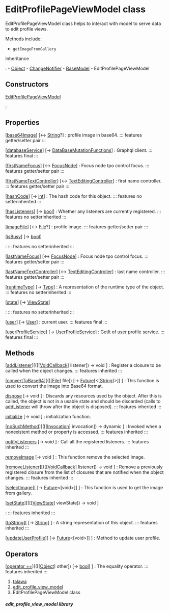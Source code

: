 
<div>

# EditProfilePageViewModel class

</div>


EditProfilePageViewModel class helps to interact with model to serve
data to edit profile views.

Methods include:

-   `getImageFromGallery`




Inheritance

:   -   [Object](https://api.flutter.dev/flutter/dart-core/Object-class.html)
    -   [ChangeNotifier](https://api.flutter.dev/flutter/foundation/ChangeNotifier-class.html)
    -   [BaseModel](../view_model_base_view_model/BaseModel-class.md)
    -   EditProfilePageViewModel



## Constructors

[EditProfilePageViewModel](../view_model_after_auth_view_models_profile_view_models_edit_profile_view_model/EditProfilePageViewModel/EditProfilePageViewModel.md)

:   



## Properties

[[base64Image](../view_model_after_auth_view_models_profile_view_models_edit_profile_view_model/EditProfilePageViewModel/base64Image.md)] [↔ [String](https://api.flutter.dev/flutter/dart-core/String-class.html)?]
:   profile image in base64.
    ::: features
    getter/setter pair
    :::

[[databaseService](../view_model_after_auth_view_models_profile_view_models_edit_profile_view_model/EditProfilePageViewModel/databaseService.md)] [→ [DataBaseMutationFunctions](../services_database_mutation_functions/DataBaseMutationFunctions-class.md)]
:   Graphql client.
    ::: features
    final
    :::

[[firstNameFocus](../view_model_after_auth_view_models_profile_view_models_edit_profile_view_model/EditProfilePageViewModel/firstNameFocus.md)] [↔ [FocusNode](https://api.flutter.dev/flutter/widgets/FocusNode-class.html)]
:   Focus node tpo control focus.
    ::: features
    getter/setter pair
    :::

[[firstNameTextController](../view_model_after_auth_view_models_profile_view_models_edit_profile_view_model/EditProfilePageViewModel/firstNameTextController.md)] [↔ [TextEditingController](https://api.flutter.dev/flutter/widgets/TextEditingController-class.html)]
:   first name controller.
    ::: features
    getter/setter pair
    :::

[[hashCode](https://api.flutter.dev/flutter/dart-core/Object/hashCode.html)] [→ [int](https://api.flutter.dev/flutter/dart-core/int-class.html)]
:   The hash code for this object.
    ::: features
    no setterinherited
    :::

[[hasListeners](https://api.flutter.dev/flutter/foundation/ChangeNotifier/hasListeners.html)] [→ [bool](https://api.flutter.dev/flutter/dart-core/bool-class.html)]
:   Whether any listeners are currently registered.
    ::: features
    no setterinherited
    :::

[[imageFile](../view_model_after_auth_view_models_profile_view_models_edit_profile_view_model/EditProfilePageViewModel/imageFile.md)] [↔ [File](https://api.flutter.dev/flutter/dart-io/File-class.html)?]
:   profile image.
    ::: features
    getter/setter pair
    :::

[[isBusy](../view_model_base_view_model/BaseModel/isBusy.md)] [→ [bool](https://api.flutter.dev/flutter/dart-core/bool-class.html)]

:   ::: features
    no setterinherited
    :::

[[lastNameFocus](../view_model_after_auth_view_models_profile_view_models_edit_profile_view_model/EditProfilePageViewModel/lastNameFocus.md)] [↔ [FocusNode](https://api.flutter.dev/flutter/widgets/FocusNode-class.html)]
:   Focus node tpo control focus.
    ::: features
    getter/setter pair
    :::

[[lastNameTextController](../view_model_after_auth_view_models_profile_view_models_edit_profile_view_model/EditProfilePageViewModel/lastNameTextController.md)] [↔ [TextEditingController](https://api.flutter.dev/flutter/widgets/TextEditingController-class.html)]
:   last name controller.
    ::: features
    getter/setter pair
    :::

[[runtimeType](https://api.flutter.dev/flutter/dart-core/Object/runtimeType.html)] [→ [Type](https://api.flutter.dev/flutter/dart-core/Type-class.html)]
:   A representation of the runtime type of the object.
    ::: features
    no setterinherited
    :::

[[state](../view_model_base_view_model/BaseModel/state.md)] [→ [ViewState](../enums_enums/ViewState.md)]

:   ::: features
    no setterinherited
    :::

[[user](../view_model_after_auth_view_models_profile_view_models_edit_profile_view_model/EditProfilePageViewModel/user.md)] [→ [User](../models_user_user_info/User-class.md)]
:   current user.
    ::: features
    final
    :::

[[userProfileService](../view_model_after_auth_view_models_profile_view_models_edit_profile_view_model/EditProfilePageViewModel/userProfileService.md)] [→ [UserProfileService](../services_user_profile_service/UserProfileService-class.md)]
:   GetIt of user profile service.
    ::: features
    final
    :::



## Methods

[[addListener](https://api.flutter.dev/flutter/foundation/ChangeNotifier/addListener.html)][([[[VoidCallback](https://api.flutter.dev/flutter/dart-ui/VoidCallback.md)] listener]) → void ]
:   Register a closure to be called when the object changes.
    ::: features
    inherited
    :::

[[convertToBase64](../view_model_after_auth_view_models_profile_view_models_edit_profile_view_model/EditProfilePageViewModel/convertToBase64.md)][([[[File](https://api.flutter.dev/flutter/dart-io/File-class.md)] file]) [→ [Future](https://api.flutter.dev/flutter/dart-core/Future-class.html)[\<[[String](https://api.flutter.dev/flutter/dart-core/String-class.html)]\>]] ]
:   This function is used to convert the image into Base64 format.

[dispose](https://api.flutter.dev/flutter/foundation/ChangeNotifier/dispose.html) [→ void ]
:   Discards any resources used by the object. After this is called, the
    object is not in a usable state and should be discarded (calls to
    [addListener](https://api.flutter.dev/flutter/foundation/ChangeNotifier/addListener.md)
    will throw after the object is disposed).
    ::: features
    inherited
    :::

[initialize](../view_model_after_auth_view_models_profile_view_models_edit_profile_view_model/EditProfilePageViewModel/initialize.md) [→ void ]
:   initialization function.

[[noSuchMethod](https://api.flutter.dev/flutter/dart-core/Object/noSuchMethod.html)][([[[Invocation](https://api.flutter.dev/flutter/dart-core/Invocation-class.md)] invocation]) → dynamic ]
:   Invoked when a nonexistent method or property is accessed.
    ::: features
    inherited
    :::

[notifyListeners](https://api.flutter.dev/flutter/foundation/ChangeNotifier/notifyListeners.html) [→ void ]
:   Call all the registered listeners.
    ::: features
    inherited
    :::

[removeImage](../view_model_after_auth_view_models_profile_view_models_edit_profile_view_model/EditProfilePageViewModel/removeImage.md) [→ void ]
:   This function remove the selected image.

[[removeListener](https://api.flutter.dev/flutter/foundation/ChangeNotifier/removeListener.html)][([[[VoidCallback](https://api.flutter.dev/flutter/dart-ui/VoidCallback.md)] listener]) → void ]
:   Remove a previously registered closure from the list of closures
    that are notified when the object changes.
    ::: features
    inherited
    :::

[[selectImage](../view_model_after_auth_view_models_profile_view_models_edit_profile_view_model/EditProfilePageViewModel/selectImage.md)][ [→ [Future](https://api.flutter.dev/flutter/dart-core/Future-class.html)\<[void\>]] ]
:   This function is used to get the image from gallery.

[[setState](../view_model_base_view_model/BaseModel/setState.md)][([[[ViewState](../enums_enums/ViewState.md)] viewState]) → void ]

:   ::: features
    inherited
    :::

[[toString](https://api.flutter.dev/flutter/dart-core/Object/toString.html)][ [→ [String](https://api.flutter.dev/flutter/dart-core/String-class.html)] ]
:   A string representation of this object.
    ::: features
    inherited
    :::

[[updateUserProfile](../view_model_after_auth_view_models_profile_view_models_edit_profile_view_model/EditProfilePageViewModel/updateUserProfile.md)][ [→ [Future](https://api.flutter.dev/flutter/dart-core/Future-class.html)\<[void\>]] ]
:   Method to update user profile.



## Operators

[[operator ==](https://api.flutter.dev/flutter/dart-core/Object/operator_equals.html)][([[[Object](https://api.flutter.dev/flutter/dart-core/Object-class.md)] other]) [→ [bool](https://api.flutter.dev/flutter/dart-core/bool-class.html)] ]
:   The equality operator.
    ::: features
    inherited
    :::







1.  [talawa](../index.md)
2.  [edit_profile_view_model](../view_model_after_auth_view_models_profile_view_models_edit_profile_view_model/)
3.  EditProfilePageViewModel class

##### edit_profile_view_model library







